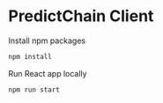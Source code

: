 # PredictChain Client

Install npm packages

```bash
npm install
```

Run React app locally

```bash
npm run start
```
